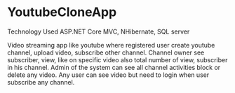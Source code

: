 # YoutubeCloneApp

Technology Used
ASP.NET Core MVC, NHibernate, SQL server

Video streaming app like youtube where registered user create youtube channel, upload video, subscribe other channel. Channel owner see  subscriber, view, like on specific video also total number of view, subscriber in his channel. Admin of the system can see all channel activities block or delete any video. Any user can see video but need to login when user subscribe any channel.
